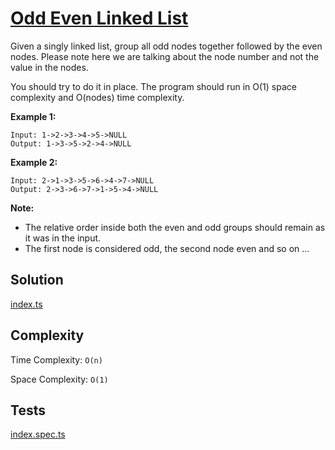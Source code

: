 # [Odd Even Linked List](https://leetcode.com/problems/odd-even-linked-list/)

Given a singly linked list, group all odd nodes together followed by the even nodes. Please note here we are talking about the node number and not the value in the nodes.

You should try to do it in place. The program should run in O(1) space complexity and O(nodes) time complexity.

**Example 1:**

```
Input: 1->2->3->4->5->NULL
Output: 1->3->5->2->4->NULL
```

**Example 2:**

```
Input: 2->1->3->5->6->4->7->NULL
Output: 2->3->6->7->1->5->4->NULL
```

**Note:**

- The relative order inside both the even and odd groups should remain as it was in the input.
- The first node is considered odd, the second node even and so on ...

## Solution

[index.ts](https://github.com/kutyepov/May-LeetCoding-Challenge/blob/master/src/odd-even-linked-list/index.ts)

## Complexity

Time Complexity: `O(n)`

Space Complexity: `O(1)`

## Tests

[index.spec.ts](https://github.com/kutyepov/May-LeetCoding-Challenge/blob/master/src/odd-even-linked-list/index.spec.ts)

